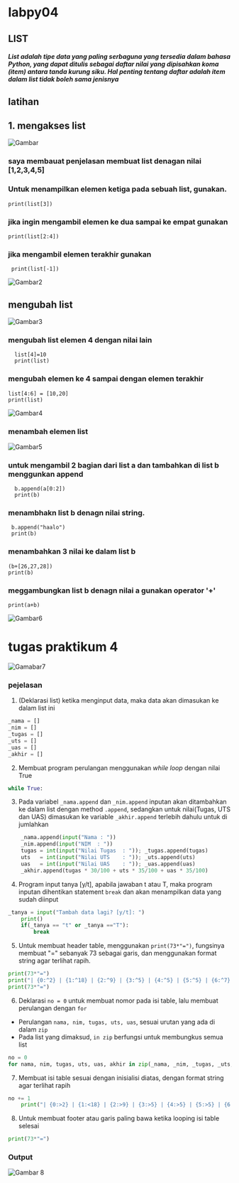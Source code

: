 # labpy04
## LIST
##### List adalah tipe data yang paling serbaguna yang tersedia dalam bahasa Python, yang dapat ditulis sebagai daftar nilai yang dipisahkan koma (item) antara tanda kurung siku. Hal penting tentang daftar adalah item dalam list tidak boleh sama jenisnya
## latihan
## 1. mengakses list



![Gambar](labpy04/image/ss1_mengakseslist.png)



 ### saya membauat penjelasan membuat list denagan nilai [1,2,3,4,5]
### Untuk menampilkan elemen ketiga pada sebuah list, gunakan.

	print(list[3])

### jika ingin mengambil elemen ke dua sampai ke empat gunakan
    print(list[2:4])

### jika mengambil elemen terakhir gunakan
     print(list[-1])




![Gambar2](/labpy04/image/ss2_output.png)



## mengubah list


![Gambar3](./labpy04/image/ss3_mengubahlist.png)


### mengubah list elemen 4 dengan nilai lain

      list[4]=10
      print(list)
### mengubah elemen ke 4 sampai dengan elemen terakhir
    list[4:6] = [10,20]
    print(list)



![Gambar4](labpy04/image/ss4_output.png)


### menambah elemen list



![Gambar5](labpy04/image/ss5_menambahelemen.png)




 ### untuk mengambil 2 bagian dari list a dan tambahkan di list b menggunkan append
      b.append(a[0:2])
      print(b)

### menambhakn list b denagn nilai string.
     b.append("haalo")
     print(b)

### menambahkan 3 nilai ke dalam list b
    (b+[26,27,28])
    print(b)

### meggambungkan list b denagn nilai a gunakan operator '+'
    print(a+b)



![Gambar6](labpy04/image/ss6_output.png)

# tugas praktikum 4


![Gamabar7](labpy04/image/ss7.png)


### pejelasan
1. (Deklarasi list) ketika menginput data, maka data akan dimasukan ke dalam list ini
```python
_nama = []
_nim = []
_tugas = []
_uts = []
_uas = []
_akhir = []
```

2. Membuat program perulangan menggunakan _while loop_ dengan nilai True
```python
while True:
```

3. Pada variabel `_nama.append` dan `_nim.append` inputan akan ditambahkan ke dalam list dengan method `.append`, sedangkan untuk nilai(Tugas, UTS dan UAS) dimasukan ke variable `_akhir.append` terlebih dahulu untuk di jumlahkan
```python
    _nama.append(input("Nama : "))
    _nim.append(input("NIM  : "))
    tugas = int(input("Nilai Tugas  : ")); _tugas.append(tugas)
    uts   = int(input("Nilai UTS    : ")); _uts.append(uts)
    uas   = int(input("Nilai UAS    : ")); _uas.append(uas)
    _akhir.append(tugas * 30/100 + uts * 35/100 + uas * 35/100)
```

4. Program input tanya [y/t], apabila jawaban t atau T, maka program inputan dihentikan statement `break` dan akan menampilkan data yang sudah diinput
```python
_tanya = input("Tambah data lagi? [y/t]: ")
    print()
    if(_tanya == "t" or _tanya =="T"):
        break
```

5. Untuk membuat header table, menggunakan `print(73*"=")`, fungsinya membuat "=" sebanyak 73 sebagai garis, dan menggunakan format string agar terlihat rapih. 
```python
print(73*"=")
print("| {0:^2} | {1:^18} | {2:^9} | {3:^5} | {4:^5} | {5:^5} | {6:^7} |".format("No", "Nama", "NIM", "Tugas", "UTS", "UAS", "Akhir"))
print(73*"=")
```

6. Deklarasi `no = 0` untuk membuat nomor pada isi table, lalu membuat perulangan dengan `for`
- Perulangan `nama, nim, tugas, uts, uas`, sesuai urutan yang ada di dalam `zip`
- Pada list yang dimaksud, `in zip` berfungsi untuk membungkus semua list
```python
no = 0
for nama, nim, tugas, uts, uas, akhir in zip(_nama, _nim, _tugas, _uts, _uas, _akhir):
```

7. Membuat isi table sesuai dengan inisialisi diatas, dengan format string agar terlihat rapih
```python
no += 1    
    print("| {0:>2} | {1:<18} | {2:>9} | {3:>5} | {4:>5} | {5:>5} | {6:>7.2f} |".format(no, nama, nim, tugas, uts, uas, akhir))
```

8. Untuk membuat footer atau garis paling bawa ketika looping isi table selesai
```python
print(73*"=")
```

### Output


![Gambar 8](labpy04/image/ss8.png)
